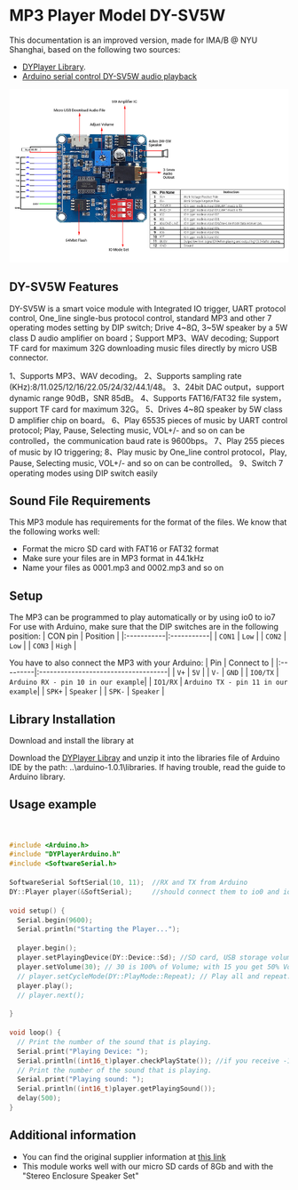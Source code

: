 # MP3 Player Model DY-SV5W
This documentation is an improved version, made for IMA/B @ NYU Shanghai, based on the following two sources:
- [DYPlayer Library](https://github.com/SnijderC/dyplayer).
- [Arduino serial control DY-SV5W audio playback](https://www.programmersought.com/article/94405345077/)

![Alt text](DY-SV5W-withTable.jpg?raw=true "MP3 player model DY-5V5W")

## DY-SV5W Features

DY-SV5W is a smart voice module with Integrated IO trigger, UART protocol control, One_line single-bus protocol control, standard MP3 and other 7 operating modes setting by DIP switch; Drive 4~8Ω, 3~5W speaker by a 5W class D audio amplifier on board；Support MP3、WAV decoding; Support TF card for maximum 32G downloading music files directly by micro USB connector.

1、Supports MP3、WAV decoding。
2、Supports sampling rate (KHz):8/11.025/12/16/22.05/24/32/44.1/48。
3、24bit DAC output，support dynamic range 90dB，SNR 85dB。
4、Supports FAT16/FAT32 file system，support TF card for maximum 32G。
5、Drives 4~8Ω speaker by 5W class D amplifier chip on board。
6、Play 65535 pieces of music by UART control protocol; Play, Pause, Selecting music, VOL+/- and so on can be controlled，the communication baud rate is 9600bps。
7、Play 255 pieces of music by IO triggering;
8、Play music by One_line control protocol，Play, Pause, Selecting music, VOL+/- and so on can be controlled。
9、Switch 7 operating modes using DIP switch easily

## Sound File Requirements
This MP3 module has requirements for the format of the files. We know that the following works well:
- Format the micro SD card with FAT16 or FAT32 format
- Make sure your files are in MP3 format in 44.1kHz
- Name your files as 0001.mp3 and 0002.mp3 and so on

## Setup
The MP3 can be programmed to play automatically or by using io0 to io7
For use with Arduino, make sure that the DIP switches are in the following position:
| CON pin    | Position   |
|:-----------|:-----------|
| `CON1`     | `Low`      |
| `CON2`     | `Low`      |
| `CON3`     | `High`     |

You have to also connect the MP3 with your Arduino:
| Pin      | Connect to                          |
|:---------|:------------------------------------|
| `V+`     | `5V`                                |
| `V-`     | `GND`                               |
| `IO0/TX` | `Arduino RX - pin 10 in our example`|
| `IO1/RX` | `Arduino TX - pin 11 in our example`|
| `SPK+`   | `Speaker`                           |
| `SPK-`   | `Speaker`                           |



## Library Installation
Download and install the library at

Download the [DYPlayer Libray](https://github.com/SnijderC/dyplayer/archive/master.zip) and unzip it into the libraries file of Arduino IDE by the path: ..\arduino-1.0.1\libraries. If having trouble, read the guide to Arduino library.

## Usage example
```cpp


#include <Arduino.h>
#include "DYPlayerArduino.h"
#include <SoftwareSerial.h>

SoftwareSerial SoftSerial(10, 11);  //RX and TX from Arduino
DY::Player player(&SoftSerial);     //should connect them to io0 and io1

void setup() {
  Serial.begin(9600);
  Serial.println("Starting the Player...");

  player.begin();
  player.setPlayingDevice(DY::Device::Sd); //SD card, USB storage volume is
  player.setVolume(30); // 30 is 100% of Volume; with 15 you get 50% Volume
  // player.setCycleMode(DY::PlayMode::Repeat); // Play all and repeat.
  player.play();
  // player.next();

}

void loop() {
  // Print the number of the sound that is playing.
  Serial.print("Playing Device: ");
  Serial.println((int16_t)player.checkPlayState()); //if you receive -1, it's fail
  // Print the number of the sound that is playing.
  Serial.print("Playing sound: ");
  Serial.println((int16_t)player.getPlayingSound());
  delay(500);
}
```

## Additional information
* You can find the original supplier information at [this link](https://detail.tmall.com/item.htm?spm=a230r.1.14.19.29901a2aDiFbEI&id=586292221116&ns=1&abbucket=14)
* This module works well with our micro SD cards of 8Gb and with the "Stereo Enclosure Speaker Set"
